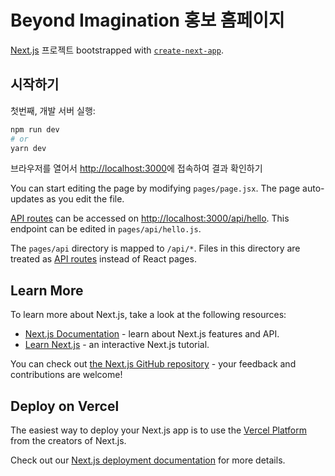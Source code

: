 # Beyond Imagination 홍보 홈페이지 

[Next.js](https://nextjs.org/) 프로젝트 bootstrapped with [`create-next-app`](https://github.com/vercel/next.js/tree/canary/packages/create-next-app).

## 시작하기

첫번째, 개발 서버 실행:

```bash
npm run dev
# or
yarn dev
```

브라우저를 열어서 [http://localhost:3000](http://localhost:3000)에 접속하여 결과 확인하기 

You can start editing the page by modifying `pages/page.jsx`. The page auto-updates as you edit the file.

[API routes](https://nextjs.org/docs/api-routes/introduction) can be accessed on [http://localhost:3000/api/hello](http://localhost:3000/api/hello). This endpoint can be edited in `pages/api/hello.js`.

The `pages/api` directory is mapped to `/api/*`. Files in this directory are treated as [API routes](https://nextjs.org/docs/api-routes/introduction) instead of React pages.

## Learn More

To learn more about Next.js, take a look at the following resources:

- [Next.js Documentation](https://nextjs.org/docs) - learn about Next.js features and API.
- [Learn Next.js](https://nextjs.org/learn) - an interactive Next.js tutorial.

You can check out [the Next.js GitHub repository](https://github.com/vercel/next.js/) - your feedback and contributions are welcome!

## Deploy on Vercel

The easiest way to deploy your Next.js app is to use the [Vercel Platform](https://vercel.com/new?utm_medium=default-template&filter=next.js&utm_source=create-next-app&utm_campaign=create-next-app-readme) from the creators of Next.js.

Check out our [Next.js deployment documentation](https://nextjs.org/docs/deployment) for more details.
